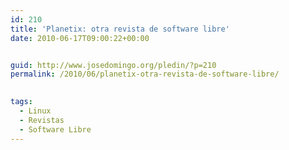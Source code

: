 ```yaml
---
id: 210
title: 'Planetix: otra revista de software libre'
date: 2010-06-17T09:00:22+00:00


guid: http://www.josedomingo.org/pledin/?p=210
permalink: /2010/06/planetix-otra-revista-de-software-libre/

  
tags:
  - Linux
  - Revistas
  - Software Libre
---
```

